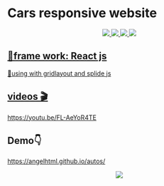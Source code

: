 <h1>Cars responsive website</h1>
<p align="center">
  <a href="https://youtu.be/FL-AeYoR4TE"><img src="https://img.shields.io/badge/YouTube-FF0000?style=for-the-badge&logo=youtube&logoColor=white"</a>
  <a href="https://angelhtml.github.io/autos/"><img src="https://img.shields.io/badge/React-20232A?style=for-the-badge&logo=react&logoColor=61DAFB"</a>  
  <a href="https://twitter.com/globalgroup16"><img src="https://img.shields.io/badge/Twitter-1DA1F2?style=for-the-badge&logo=twitter&logoColor=white"</a>  
  <a href="https://angelhtml.github.io/autos/"><img src="https://aleen42.github.io/badges/src/porsche.svg"</a>  
</p>
<h2>📙frame work: React js</h2>
<p>📌using with gridlayout and splide js</p>
    <h2>videos 🎬</h2> 
    <a href="https://youtu.be/FL-AeYoR4TE">https://youtu.be/FL-AeYoR4TE</a>
<h2>Demo👇</h2>
    <a href="https://angelhtml.github.io/autos/">https://angelhtml.github.io/autos/</a><br /><p></p>
    <p align="center">
      <a href="https://angelhtml.github.io/autos/"><img src="https://iili.io/75kzfj.jpg" /></a>
    </p>
